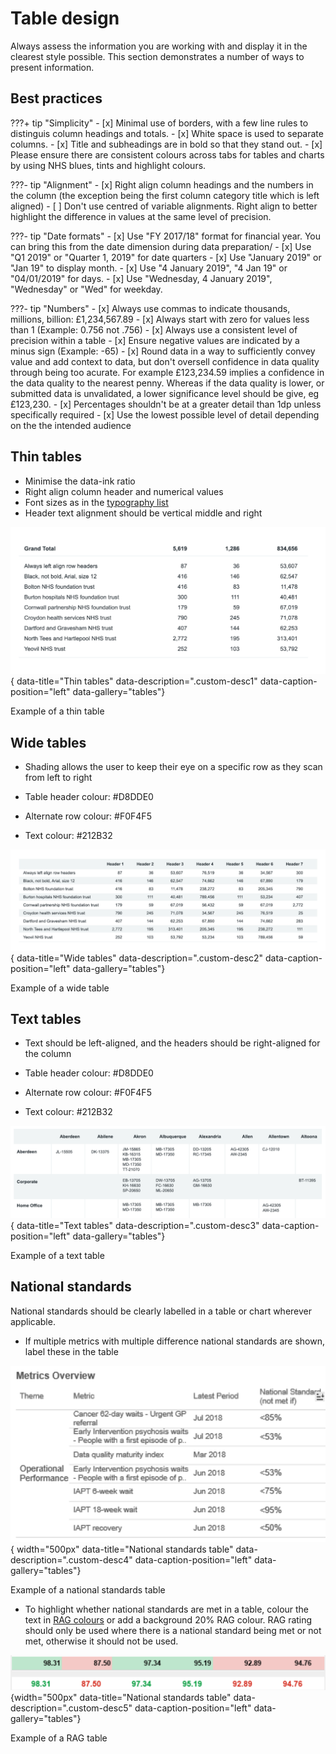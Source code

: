 # Table design
Always assess the information you are working with and display it in the clearest style possible. This section demonstrates a number of ways to present information.

## Best practices
???+ tip "Simplicity"
    - [x] Minimal use of borders, with a few line rules to distinguis column headings and totals.
    - [x] White space is used to separate columns.
    - [x] Title and subheadings are in bold so that they stand out.
    - [x] Please ensure there are consistent colours across tabs for tables and charts by using NHS blues, tints and highlight colours.

???- tip "Alignment"
    - [x] Right align column headings and the numbers in the column (the exception being the first column category title which is left aligned)
    - [ ] Don't use centred of variable alignments. Right align to better highlight the difference in values at the same level of precision.

???- tip "Date formats"
    - [x] Use "FY 2017/18" format for financial year. You can bring this from the date dimension during data preparation/
    - [x] Use "Q1 2019" or "Quarter 1, 2019" for date quarters
    - [x] Use "January 2019" or "Jan 19" to display month.
    - [x] Use "4 January 2019", "4 Jan 19" or "04/01/2019" for days.
    - [x] Use "Wednesday, 4 January 2019", "Wednesday" or "Wed" for weekday.

???- tip "Numbers"
    - [x] Always use commas to indicate thousands, millions, billion: £1,234,567.89
    - [x] Always start with zero for values less than 1 (Example: 0.756 not .756)
    - [x] Always use a consistent level of precision within a table
    - [x] Ensure negative values are indicated by a minus sign (Example: -65)
    - [x] Round data in a way to sufficiently convey value and add context to data, but don't oversell confidence in data quality through being too acurate. For example £123,234.59 implies a confidence in the data quality to the nearest penny. Whereas if the data quality is lower, or submitted data is unvalidated, a lower significance level should be give, eg £123,230.
    - [x] Percentages shouldn't be at a greater detail than 1dp unless specifically required
    - [x] Use the lowest possible level of detail depending on the the intended audience

## Thin tables
- Minimise the data-ink ratio
- Right align column header and numerical values
- Font sizes as in the [typography list](../typography/#font-specification)
- Header text alignment should be vertical middle and right

![Thin tables](images/thin_tables.png){ data-title="Thin tables" data-description=".custom-desc1" data-caption-position="left" data-gallery="tables"}
<div class="glightbox-desc custom-desc1">
Example of a thin table
</div>

## Wide tables
- Shading allows the user to keep their eye on a specific row as they scan from left to right
- <p class="inline-container">Table header colour: <span class="inline-container-pill" style="--colour: #D8DDE0; background-color: white"><span class="inline-colour-square" style="--colour: #D8DDE0"></span>#D8DDE0</span></p>
- <p class="inline-container">Alternate row colour: <span class="inline-container-pill" style="--colour: #F0F4F5; background-color: white"><span class="inline-colour-square" style="--colour: #F0F4F5"></span>#F0F4F5</span></p>
- <p class="inline-container">Text colour: <span class="inline-container-pill" style="--colour: #212B32; background-color: white"><span class="inline-colour-square" style="--colour: #212B32"></span>#212B32</span></p>

![Wide tables](images/wide_tables.png){ data-title="Wide tables" data-description=".custom-desc2" data-caption-position="left" data-gallery="tables"}
<div class="glightbox-desc custom-desc1">
Example of a wide table
</div>

## Text tables
- Text should be left-aligned, and the headers should be right-aligned for the column
- <p class="inline-container">Table header colour: <span class="inline-container-pill" style="--colour: #D8DDE0; background-color: white"><span class="inline-colour-square" style="--colour: #D8DDE0"></span>#D8DDE0</span></p>
- <p class="inline-container">Alternate row colour: <span class="inline-container-pill" style="--colour: #F0F4F5; background-color: white"><span class="inline-colour-square" style="--colour: #F0F4F5"></span>#F0F4F5</span></p>
- <p class="inline-container">Text colour: <span class="inline-container-pill" style="--colour: #212B32; background-color: white"><span class="inline-colour-square" style="--colour: #212B32"></span>#212B32</span></p>

![Text tables](images/text_tables.png){ data-title="Text tables" data-description=".custom-desc3" data-caption-position="left" data-gallery="tables"}
<div class="glightbox-desc custom-desc3">
Example of a text table
</div>

## National standards
National standards should be clearly labelled in a table or chart wherever applicable.

 - If multiple metrics with multiple difference national standards are shown, label these in the table

![National standards table](images/national_standards_table.png){ width="500px" data-title="National standards table" data-description=".custom-desc4" data-caption-position="left" data-gallery="tables"}
<div class="glightbox-desc custom-desc4">
Example of a national standards table
</div>


 - To highlight whether national standards are met in a table, colour the text in [RAG colours](colours.md#rag-colours) or add a background 20% RAG colour. 
RAG rating should only be used where there is a national standard being met or not met, otherwise it should not be used.

![National standards table](images/rag_table.png){width="500px" data-title="National standards table" data-description=".custom-desc5" data-caption-position="left" data-gallery="tables"}
<div class="glightbox-desc custom-desc5">
Example of a RAG table
</div>

